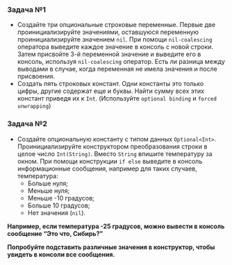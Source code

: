 ### Задача №1
* Создайте три опциональные строковые переменные. Первые две проинициализируйте значениями, оставшуюся переменную проинициализируйте значением `nil`.
При помощи `nil-coalescing` оператора выведите каждое значение в консоль с новой строки.
Затем присвойте 3-й переменной значение и выведите его в консоль, используя `nil-coalescing` оператор. Есть ли разница между выводами в случае, когда переменная не имела значения и после присвоения.
* Создать пять строковых констант. Одни константы это только цифры, другие содержат еще и буквы. Найти сумму всех этих констант приведя их к `Int`.
(Используйте `optional binding` и `forced unwrapping`)

### Задача №2
* Создайте опциональную константу с типом данных `Optional<Int>`. Проинициализируйте конструктором преобразования строки в целое число `Int(String)`. Вместо `String` впишите температуру за окном. При помощи конструкции `if else` выведите в консоль информационные сообщения, например для таких случаев, температура:
  * Больше нуля;
  * Меньше нуля;
  * Меньше -10 градусов;
  * Больше 10 градусов;
  * Нет значения (`nil`).

**Например, если температура -25 градусов, можно вывести в консоль сообщение “Это что, Сибирь?”**

**Попробуйте подставить различные значения в конструктор, чтобы увидеть в консоли все сообщения.**
